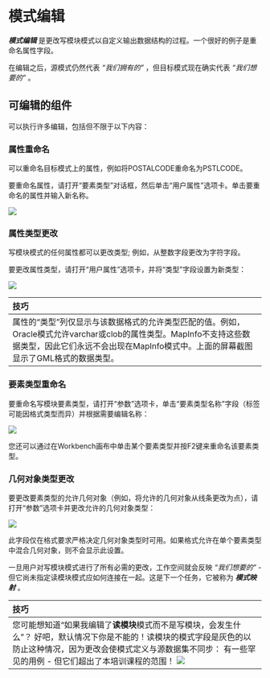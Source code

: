 # 模式编辑

_**模式编辑**_ 是更改写模块模式以自定义输出数据结构的过程。一个很好的例子是重命名属性字段。

在编辑之后，源模式仍然代表 _“我们拥有的”_ ，但目标模式现在确实代表 _“我们想要的”_ 。

## 可编辑的组件

可以执行许多编辑，包括但不限于以下内容：

### 属性重命名

可以重命名目标模式上的属性，例如将POSTALCODE重命名为PSTLCODE。

要重命名属性，请打开“要素类型”对话框，然后单击“用户属性”选项卡。单击要重命名的属性并输入新名称。

[![](../../.gitbook/assets/img2.008.writerfeaturetypeeditattr.png)](https://github.com/safesoftware/FMETraining/blob/Desktop-Basic-2018/DesktopBasic2Transformation/Images/Img2.008.WriterFeatureTypeEditAttr.png)

### 属性类型更改

写模块模式的任何属性都可以更改类型; 例如，从整数字段更改为字符字段。

要更改属性类型，请打开“用户属性”选项卡，并将“类型”字段设置为新类型：

[![](../../.gitbook/assets/img2.009.writerfeaturetypeeditattrtype.png)](https://github.com/safesoftware/FMETraining/blob/Desktop-Basic-2018/DesktopBasic2Transformation/Images/Img2.009.WriterFeatureTypeEditAttrType.png)

|  技巧 |
| :--- |
|  属性的“类型”列仅显示与该数据格式的允许类型匹配的值。例如，Oracle模式允许varchar或clob的属性类型。MapInfo不支持这些数据类型，因此它们永远不会出现在MapInfo模式中。上面的屏幕截图显示了GML格式的数据类型。 |

### 要素类型重命名

要重命名写模块要素类型，请打开“参数”选项卡，单击“要素类型名称”字段（标签可能因格式类型而异）并根据需要编辑名称：

[![](../../.gitbook/assets/img2.010.writerfeaturetypeeditname.png)](https://github.com/safesoftware/FMETraining/blob/Desktop-Basic-2018/DesktopBasic2Transformation/Images/Img2.010.WriterFeatureTypeEditName.png)

您还可以通过在Workbench画布中单击某个要素类型并按F2键来重命名该要素类型。

### 几何对象类型更改

要更改要素类型的允许几何对象（例如，将允许的几何对象从线条更改为点），请打开“参数”选项卡并更改允许的几何对象类型：

[![](../../.gitbook/assets/img2.011.writerfeaturetypegeometry.png)](https://github.com/safesoftware/FMETraining/blob/Desktop-Basic-2018/DesktopBasic2Transformation/Images/Img2.011.WriterFeatureTypeGeometry.png)

此字段仅在格式要求严格决定几何对象类型时可用。如果格式允许在单个要素类型中混合几何对象，则不会显示此设置。

一旦用户对写模块模式进行了所有必需的更改，工作空间就会反映 _“我们想要的”_  - 但它尚未指定读模块模式应如何连接在一起。这是下一个任务，它被称为 _**模式映射**_ 。

|  技巧 |
| :--- |
|  您可能想知道“如果我编辑了**读模块**模式而不是写模块，会发生什么”？  好吧，默认情况下你是不能的！读模块的模式字段是灰色的以防止这种情况，因为更改会使模式定义与源数据集不同步： 有一些罕见的用例 - 但它们超出了本培训课程的范围！  [![](../../.gitbook/assets/img2.012.grayedoutfeatureattrs.png)](https://github.com/safesoftware/FMETraining/blob/Desktop-Basic-2018/DesktopBasic2Transformation/Images/Img2.012.GrayedOutFeatureAttrs.png)   |

